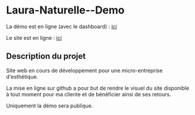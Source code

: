 # Laura-Naturelle--Demo

La démo est en ligne (avec le dashboard) : [ici](https://xenophee.github.io/Laura-Naturelle--Demo/)

Le site est en ligne : [ici](https://laura-naturelle.000webhostapp.com)


## Description du projet

Site web en cours de développement pour une micro-entreprise d'esthétique.

La mise en ligne sur github a pour but de rendre le visuel du site disponible à tout moment pour ma cliente et de bénéficier ainsi de ses retours.

Uniquement la démo sera publique.

